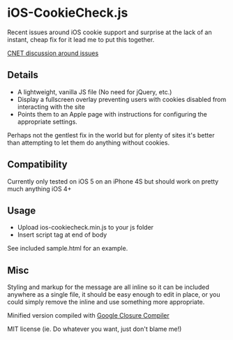 # iOS-CookieCheck.js

Recent issues around iOS cookie support and surprise at the lack of an instant, cheap fix for it lead me to put this together.

[CNET discussion around issues](http://reviews.cnet.com/8301-19512_7-57382153-233/mobile-safaris-default-cookies-settings-changing-randomly/)

##  Details

* A lightweight, vanilla JS file (No need for jQuery, etc.)
* Display a fullscreen overlay preventing users with cookies disabled from interacting with the site 
* Points them to an Apple page with instructions for configuring the appropriate settings.

Perhaps not the gentlest fix in the world but for plenty of sites it's better than attempting to let them do anything without cookies.

## Compatibility

Currently only tested on iOS 5 on an iPhone 4S but should work on pretty much anything iOS 4+

## Usage

* Upload ios-cookiecheck.min.js to your js folder
* Insert script tag at end of body
    <script type="text/javascript" src="/js/ios-cookiecheck.min.js"></script>

See included sample.html for an example.

## Misc

Styling and markup for the message are all inline so it can be included anywhere as a single file, it should be easy enough to edit in place, or you could simply remove the inline and use something more appropriate.

Minified version compiled with [Google Closure Compiler](https://developers.google.com/closure/compiler/)

MIT license (ie. Do whatever you want, just don't blame me!)